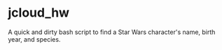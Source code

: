 # jcloud_hw
A quick and dirty bash script to find a Star Wars character's name, birth year, and species.

